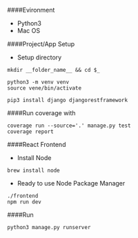 ####Evironment
- Python3
- Mac OS

####Project/App Setup
- Setup directory
```
mkdir __folder_name__ && cd $_

python3 -m venv venv
source vene/bin/activate

pip3 install django djangorestframework
```

####Run coverage with
```
coverage run --source='.' manage.py test
coverage report
```

####React Frontend
- Install Node
```
brew install node
```

- Ready to use Node Package Manager
```
./frontend
npm run dev
```

####Run
```
python3 manage.py runserver
```

